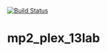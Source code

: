 [![Build Status](https://travis-ci.org/NarParahat/mp2_plex_13lab.svg?branch=main)](https://travis-ci.org/NarParahat/mp2_plex_13lab)

# mp2_plex_13lab
